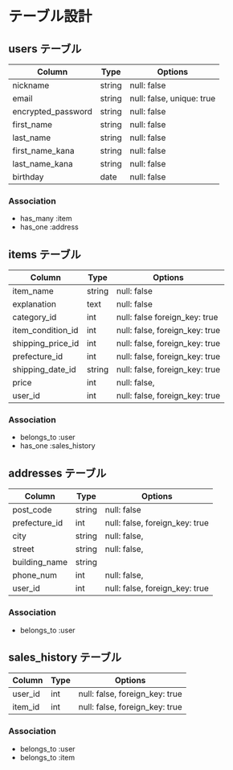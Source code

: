# テーブル設計

## users テーブル

| Column               | Type   | Options                   |
| -------------------  | ------ | ------------------------- |
| nickname             | string | null: false               |
| email                | string | null: false, unique: true |
| encrypted_password   | string | null: false               |
| first_name           | string | null: false               |
| last_name            | string | null: false               |
| first_name_kana      | string | null: false               |
| last_name_kana       | string | null: false               |
| birthday             | date   | null: false               |

### Association

- has_many :item
- has_one  :address

## items テーブル

| Column              | Type       | Options                        |
| ------------------- | ---------- | ------------------------------ |
| item_name           | string     | null: false                    |
| explanation         | text       | null: false                    |
| category_id         | int        | null: false  foreign_key: true |
| item_condition_id   | int        | null: false, foreign_key: true |
| shipping_price_id   | int        | null: false, foreign_key: true |
| prefecture_id       | int        | null: false, foreign_key: true |
| shipping_date_id    | string     | null: false, foreign_key: true |
| price               | int        | null: false,                   |
| user_id             | int        | null: false, foreign_key: true |

### Association

- belongs_to :user
- has_one  :sales_history


## addresses テーブル

| Column          | Type       | Options                        |
| --------------- | ---------- | ------------------------------ |
| post_code       | string     | null: false                    |
| prefecture_id   | int        | null: false, foreign_key: true |
| city            | string     | null: false,                   |
| street          | string     | null: false,                   |
| building_name   | string     |                                |
| phone_num       | int        | null: false,                   |
| user_id         | int        | null: false, foreign_key: true |

### Association

- belongs_to :user

## sales_history テーブル

| Column           | Type       | Options                        |
| ---------------- | ---------- | ------------------------------ |
| user_id          | int        | null: false, foreign_key: true |
| item_id          | int        | null: false, foreign_key: true |

### Association
- belongs_to :user
- belongs_to :item
